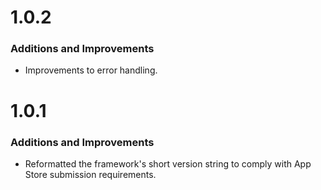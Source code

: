 # 1.0.2
### Additions and Improvements
* Improvements to error handling.

# 1.0.1
### Additions and Improvements
* Reformatted the framework's short version string to comply with App Store submission requirements.
